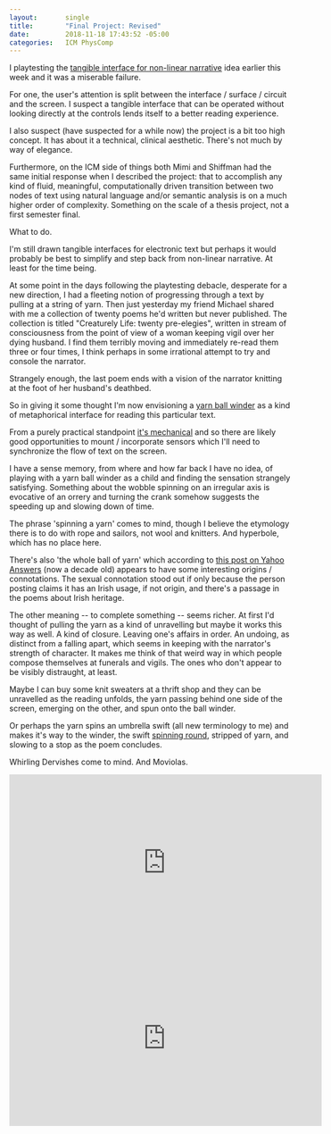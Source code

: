 ```yaml
---
layout:       single
title:        "Final Project: Revised"
date:         2018-11-18 17:43:52 -05:00
categories:   ICM PhysComp
---
```


I playtesting the [tangible interface for non-linear narrative](https://itp.nopivnick.com/physcomp/final-assignment-first-pass/) idea earlier this week and it was a miserable failure.

For one, the user's attention is split between the interface / surface / circuit and the screen. I suspect a tangible interface that can be operated without looking directly at the controls lends itself to a better reading experience.

I also suspect (have suspected for a while now) the project is a bit too high concept. It has about it a technical, clinical aesthetic. There's not much by way of elegance.

Furthermore, on the ICM side of things both Mimi and Shiffman had the same initial response when I described the project: that to accomplish any kind of fluid, meaningful, computationally driven transition between two nodes of text using natural language and/or semantic analysis is on a much higher order of complexity. Something on the scale of a thesis project, not a first semester final.

What to do.

I'm still drawn tangible interfaces for electronic text but perhaps it would probably be best to simplify and step back from non-linear narrative. At least for the time being.

At some point in the days following the playtesting debacle, desperate for a new direction, I had a fleeting notion of progressing through a text by pulling at a string of yarn. Then just yesterday my friend Michael shared with me a collection of twenty poems he'd written but never published. The collection is titled "Creaturely Life: twenty pre-elegies", written in stream of consciousness from the point of view of a woman keeping vigil over her dying husband. I find them terribly moving and immediately re-read them three or four times, I think perhaps in some irrational attempt to try and console the narrator.

Strangely enough, the last poem ends with a vision of the narrator knitting at the foot of her husband's deathbed.

So in giving it some thought I'm now envisioning a [yarn ball winder](https://www.knitpicks.com/accessories/Yarn_Ball_Winder__D82500.html) as a kind of metaphorical interface for reading this particular text.

From a purely practical standpoint [it's mechanical](https://pin.it/zdqm6yirlifez7) and so there are likely good opportunities to mount / incorporate sensors which I'll need to synchronize the flow of text on the screen.

I have a sense memory, from where and how far back I have no idea, of playing with a yarn ball winder as a child and finding the sensation strangely satisfying. Something about the wobble spinning on an irregular axis is evocative of an orrery and turning the crank somehow suggests the speeding up and slowing down of time.

The phrase 'spinning a yarn' comes to mind, though I believe the etymology there is to do with rope and sailors, not wool and knitters. And hyperbole, which has no place here.

There's also 'the whole ball of yarn' which according to [this post on Yahoo Answers](https://answers.yahoo.com/question/index?qid=20060707144535AAoOAtA) (now a decade old) appears to have some interesting origins / connotations. The sexual connotation stood out if only because the person posting claims it has an Irish usage, if not origin, and there's a passage in the poems about Irish heritage.

The other meaning -- to complete something -- seems richer. At first I'd thought of pulling the yarn as a kind of unravelling but maybe it works this way as well. A kind of closure. Leaving one's affairs in order. An undoing, as distinct from a falling apart, which seems in keeping with the narrator's strength of character. It makes me think of that weird way in which people compose themselves at funerals and vigils. The ones who don't appear to be visibly distraught, at least.

Maybe I can buy some knit sweaters at a thrift shop and they can be unravelled as the reading unfolds, the yarn passing behind one side of the screen, emerging on the other, and spun onto the ball winder.

Or perhaps the yarn spins an umbrella swift (all new terminology to me) and makes it's way to the winder, the swift [spinning round](https://youtu.be/4CZBnsvDNBI?t=135), stripped of yarn, and slowing to a stop as the poem concludes.

Whirling Dervishes come to mind. And Moviolas.

<iframe width="560" height="315" src="https://www.youtube.com/embed/4CZBnsvDNBI?start=136" frameborder="0" allow="accelerometer; autoplay; encrypted-media; gyroscope; picture-in-picture" allowfullscreen></iframe>

<br>

<iframe width="560" height="315" src="https://www.youtube.com/embed/KcCmwkt--1g" frameborder="0" allow="accelerometer; autoplay; encrypted-media; gyroscope; picture-in-picture" allowfullscreen></iframe>
